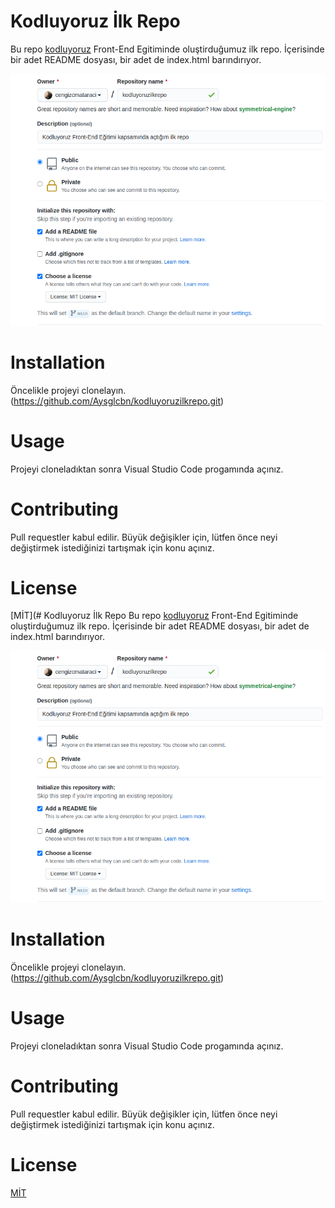 # Kodluyoruz İlk Repo
Bu repo [kodluyoruz](www.kodluyoruz.org)
Front-End Egitiminde oluştirduğumuz ilk repo. 
İçerisinde bir adet README dosyası, bir adet de index.html barındırıyor.

![Markdown resim](https://raw.githubusercontent.com/Kodluyoruz/taskforce/main/git/odev1/figures/github.png)

# Installation
Öncelikle projeyi clonelayın.(https://github.com/Aysglcbn/kodluyoruzilkrepo.git)


# Usage 
Projeyi cloneladıktan sonra Visual Studio Code progamında açınız.



# Contributing 
Pull requestler kabul edilir. Büyük değişikler için, lütfen önce neyi değiştirmek istediğinizi tartışmak için konu açınız.

# License
[MİT](# Kodluyoruz İlk Repo
Bu repo [kodluyoruz](www.kodluyoruz.org)
Front-End Egitiminde oluştirduğumuz ilk repo. 
İçerisinde bir adet README dosyası, bir adet de index.html barındırıyor.

![Markdown resim](https://raw.githubusercontent.com/Kodluyoruz/taskforce/main/git/odev1/figures/github.png)

# Installation
Öncelikle projeyi clonelayın.(https://github.com/Aysglcbn/kodluyoruzilkrepo.git)


# Usage 
Projeyi cloneladıktan sonra Visual Studio Code progamında açınız.



# Contributing 
Pull requestler kabul edilir. Büyük değişikler için, lütfen önce neyi değiştirmek istediğinizi tartışmak için konu açınız.

# License
[MİT](https://github.com/Aysglcbn/Kodluyoruzilkrepo/blob/cb83d4a16fe98758d80cd5bcc9ea91c76f401093/LICENSE)